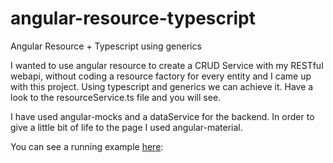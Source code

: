 # angular-resource-typescript
Angular Resource + Typescript using generics

I wanted to use angular resource to create a CRUD Service with my RESTful webapi,  without coding a resource factory for every entity and I came up with this project.
Using typescript and generics we can achieve it. Have a look to the resourceService.ts file and you will see.

I have used angular-mocks and a dataService for the backend.
In order to give a little bit of life to the page I used angular-material.

You can see a running example <a href="http://manuelreina.github.io/angular-resource-typescript/">here</a>:
